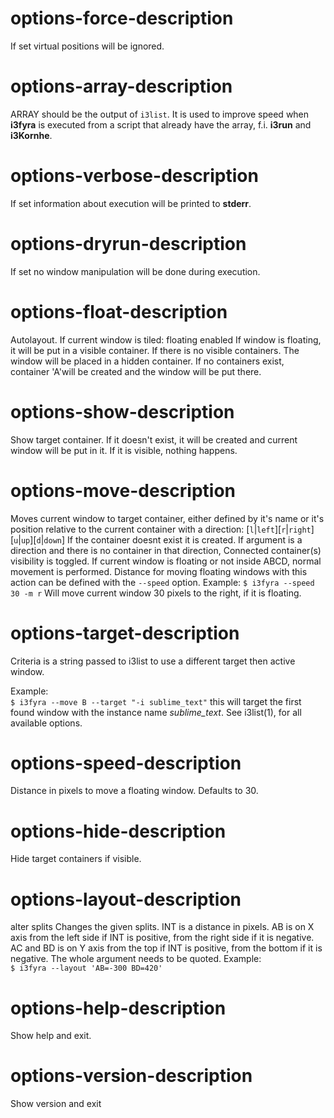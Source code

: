 # options-force-description
If set virtual positions will be ignored.

# options-array-description
ARRAY should be the output of `i3list`. It is used to improve speed when **i3fyra** is executed from a script that already have the array, f.i. **i3run** and **i3Kornhe**.  

# options-verbose-description
If set information about execution will be printed to **stderr**.

# options-dryrun-description
If set no window manipulation will be done during execution.

# options-float-description

Autolayout. If current window is tiled: floating enabled If window is floating, it will be put in a visible container. If there is no visible containers. The window will be placed in a hidden container. If no containers exist, container 'A'will be created and the window will be put there.

# options-show-description

Show target container. If it doesn't exist, it will be created and current window will be put in it. If it is visible, nothing happens.

# options-move-description


Moves current window to target container, either defined by it's name or it's position relative to the current container with a direction: [`l`|`left`][`r`|`right`][`u`|`up`][`d`|`down`] If the container doesnt exist it is created. If argument is a direction and there is no container in that direction, Connected container(s) visibility is toggled. If current window is floating or not inside ABCD, normal movement is performed. Distance for moving floating windows with this action can be defined with the `--speed` option. Example: `$ i3fyra --speed 30 -m r` Will move current window 30 pixels to the right, if it is floating.

# options-target-description

Criteria is a string passed to i3list to use a different target then active window.  

Example:  
`$ i3fyra --move B --target "-i sublime_text"` this will target the first found window with the instance name *sublime_text*. See i3list(1), for all available options.

# options-speed-description

Distance in pixels to move a floating window. Defaults to 30.

# options-hide-description

Hide target containers if visible.   

# options-layout-description

alter splits Changes the given splits. INT is a distance in pixels. AB is on X axis from the left side if INT is positive, from the right side if it is negative. AC and BD is on Y axis from the top if INT is positive, from the bottom if it is negative. The whole argument needs to be quoted. Example:  
`$ i3fyra --layout 'AB=-300 BD=420'`  


# options-help-description
Show help and exit.

# options-version-description
Show version and exit
